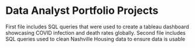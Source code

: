 # Data Analyst Portfolio Projects 

First file includes SQL queries that were used to create a tableau dashboard showcasing COVID infection and death rates globally. 
Second file includes SQL queries used to clean Nashville Housing data to ensure data is usable
